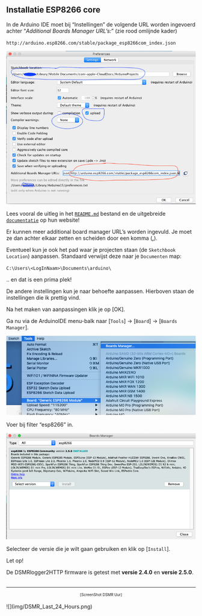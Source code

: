 ## Installatie ESP8266 core
In de Arduino IDE moet bij “Instellingen” de volgende URL worden ingevoerd 
achter “*Additional Boards Manager URL’s:*” (zie rood omlijnde kader)

`http://arduino.esp8266.com/stable/package_esp8266com_index.json`

![](img/Preferences.png)

Lees vooral de uitleg in het 
<a href="https://github.com/esp8266/Arduino/blob/master/README.md" target="_blank">
`README.md`</a>
bestand en de uitgebreide 
<a href="https://arduino-esp8266.readthedocs.io/en/2.5.0/" target="_blank">
`documentatie`</a>
op hun website!

Er kunnen meer additional board manager URL’s worden ingevuld. Je moet ze dan 
achter elkaar zetten en scheiden door een komma (**,**).

Eventueel kun je ook het pad waar je projecten staan (de `Sketchbook Location`) 
aanpassen. Standaard verwijst deze naar je `Documenten` map:

`C:\Users\<LogInNaam>\Documents\arduino\`

.. en dat is een prima plek!

De andere instellingen kun je naar behoefte aanpassen. Hierboven staan de 
instellingen die ik prettig vind. 

Na het maken van aanpassingen klik je op [OK].

Ga nu via de ArduinoIDE menu-balk naar
[`Tools`] -> [`Board`] -> [`Boards Manager`]. 

![](img/IDE_BoardsManager.png)

Voer bij filter “esp8266” in. 

![](img/IDE_UpdateInstallESP8266core.png)

Selecteer de versie die je wilt gaan gebruiken en klik op [`Install`].

<div class="admonition note">
<p class="admonition-title">Let op!</p>
De DSMRlogger2HTTP firmware is getest met <b>versie 2.4.0</b> en <b>versie 2.5.0</b>.
</div>



<br>

---
<center  style="font-size: 70%">[ScreenShot DSMR Uur]</center><br>
![](img/DSMR_Last_24_Hours.png)
